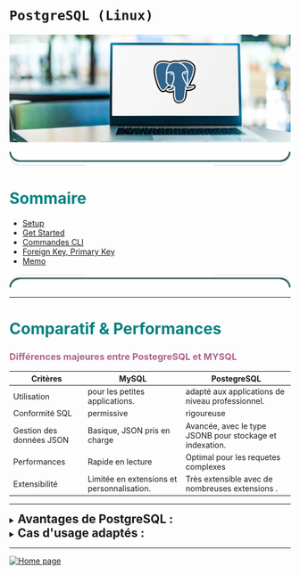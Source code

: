 # `PostgreSQL (Linux)`

<!-- Main IMG -->

![postegrean](assets/img/postgre_ban.webp)

![postegrean](assets/img/border/cadre_white_b.png)

<h1 style="color: #008080;">Sommaire </h1>

- [Setup](doc/setup_linux.md)
- [Get Started ](doc/get_started.md)
- [Commandes CLI](doc/commandes_cli.md)
- [Foreign Key, Primary Key](doc/pk_fk.md)
- [Memo](doc/memo.md)

![postegrean](assets/mep/b_green3.png)

---

<h1 style="color: #008080;">Comparatif & Performances </h1>

<h3 style="color: #ab638c"> Différences majeures entre PostegreSQL et MYSQL </h3>

| Critères                 | MySQL                                      | PostegreSQL                                              |
| ------------------------ | ------------------------------------------ | -------------------------------------------------------- |
| Utilisation              | pour les petites applications.             | adapté aux applications de niveau professionnel.         |
| Conformité SQL           | permissive                                 | rigoureuse                                               |
| Gestion des données JSON | Basique, JSON pris en charge               | Avancée, avec le type JSONB pour stockage et indexation. |
| Performances             | Rapide en lecture                          | Optimal pour les requetes complexes                      |
| Extensibilité            | Limitée en extensions et personnalisation. | Très extensible avec de nombreuses extensions .          |

---

<details>
  <summary><strong style="font-size: 1.5em; font-weight: bold">Avantages de PostgreSQL :</strong></summary>

<span style="color: #ab638c"></span>

- **Conformité SQL** : PostgreSQL suit strictement les normes SQL en garantissant la fiabilité des applications complexes par une structure solide.

- **Transactions et ACID** : PostgreSQL applique les principes **ACID** pour des opérations de haute intégrité :

  - **Atomicité** : Une transaction est "tout ou rien" ; <span style="color: #ab638c">si une partie échoue, tout est annulé.</span>
  - **Cohérence** : <span style="color: #ab638c">La base reste organisée et valide avant et après chaque transaction.</span>
  - **Isolation** : <span style="color: #ab638c">Les transactions simultanées n’interfèrent pas entre elles</span>, garantissant des résultats précis.
  - **Durabilité** : <span style="color: #ab638c">Une fois validées, les données sont sauvegardées en permanence, même en cas de panne.</span>

- **Gestion avancée des données** : PostgreSQL prend en charge **JSONB** (format structuré pour des données complexes comme des objets JSON) et **PostGIS** (extension géospatiale, idéale pour les applications de cartographie).

- **Performance** : Excellente pour traiter de grandes quantités de données et des requêtes complexes, bien adapté aux écritures et lectures intensives.

</details>

<details>

<summary>
<strong style="font-size: 1.5em; font-weight: bold">
Cas d'usage adaptés :
</strong>

</summary>

- **Applications analytiques** : Idéal pour des analyses et rapports détaillés sur de grands volumes de données.
- **Banques et Finances** : Gère des transactions sûres et précises, parfait pour des opérations bancaires complexes.

- **Systèmes de gestion de données** : Excellente gestion de données variées comme des cartes géographiques ou des documents structurés (JSON).

- **Applications critiques** : Idéal pour des services **où la disponibilité et la sécurité sont essentielles**, comme les **services de santé et de sécurité.**
</details>

---

<a href="/PostgreSQL/README.md">
  <img src="/PostgreSQL/assets/img/button/home_page.png" alt="Home page" style="width: 150px; height: auto;">
</a>
